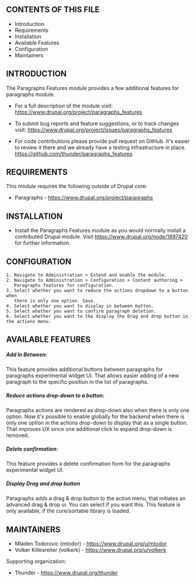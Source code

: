 CONTENTS OF THIS FILE
---------------------

 * Introduction
 * Requirements
 * Installation
 * Available Features
 * Configuration
 * Maintainers


INTRODUCTION
------------

The Paragraphs Features module provides a few additional features for paragraphs
module.

 * For a full description of the module visit:
   https://www.drupal.org/project/paragraphs_features

 * To submit bug reports and feature suggestions, or to track changes visit:
   https://www.drupal.org/project/issues/paragraphs_features

 * For code contributions please provide pull request on GitHub. It's easier to
   review it there and we already have a testing infrastructure in place.
   https://github.com/thunder/paragraphs_features


REQUIREMENTS
------------

This module requires the following outside of Drupal core:

 * Paragraphs - https://www.drupal.org/project/paragraphs


INSTALLATION
------------

 * Install the Paragraphs Features module as you would normally install a
   contributed Drupal module. Visit https://www.drupal.org/node/1897420 for
   further information.


CONFIGURATION
-------------

    1. Navigate to Administration > Extend and enable the module.
    2. Navigate to Administration > Configuration > Content authoring >
       Paragraphs features for configuration.
    3. Select whether you want to reduce the actions dropdown to a button when
       there is only one option. Save.
    4. Select whether you want to display in between button.
    5. Select whether you want to confirm paragraph deletion.
    6. Select whether you want to the display the Drag and drop button in the actions menu.

AVAILABLE FEATURES
------------------

##### Add In Between:

This feature provides additional buttons between paragraphs for paragraphs
experimental widget UI. That allows easier adding of a new paragraph to the
specific position in the list of paragraphs.

##### Reduce actions drop-down to a button:

Paragraphs actions are rendered as drop-down also when there is only one option.
Now it's possible to enable globally for the backend when there is only one
option in the actions drop-down to display that as a single button. That
improves UX since one additional click to expand drop-down is removed.

##### Delete confirmation:

This feature provides a delete confirmation form for the paragraphs experimental
widget UI.

##### Display Drag and drop button

Paragraphs adds a drag & drop button to the action menu, that initiates an advanced drag & drop ui.
You can select if you want this. This feature is only available, if the core/sortable library is
loaded.

MAINTAINERS
-----------

 * Mladen Todorovic (mtodor) - https://www.drupal.org/u/mtodor
 * Volker Killesreiter (volkerk) - https://www.drupal.org/u/volkerk

Supporting organization:

 * Thunder - https://www.drupal.org/thunder
